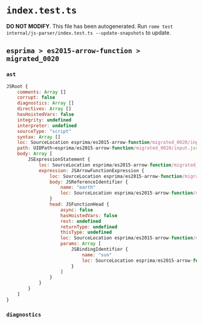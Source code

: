 # `index.test.ts`

**DO NOT MODIFY**. This file has been autogenerated. Run `rome test internal/js-parser/index.test.ts --update-snapshots` to update.

## `esprima > es2015-arrow-function > migrated_0020`

### `ast`

```javascript
JSRoot {
	comments: Array []
	corrupt: false
	diagnostics: Array []
	directives: Array []
	hasHoistedVars: false
	integrity: undefined
	interpreter: undefined
	sourceType: "script"
	syntax: Array []
	loc: SourceLocation esprima/es2015-arrow-function/migrated_0020/input.js 1:0-2:0
	path: UIDPath<esprima/es2015-arrow-function/migrated_0020/input.js>
	body: Array [
		JSExpressionStatement {
			loc: SourceLocation esprima/es2015-arrow-function/migrated_0020/input.js 1:0-1:14
			expression: JSArrowFunctionExpression {
				loc: SourceLocation esprima/es2015-arrow-function/migrated_0020/input.js 1:0-1:14
				body: JSReferenceIdentifier {
					name: "earth"
					loc: SourceLocation esprima/es2015-arrow-function/migrated_0020/input.js 1:9-1:14 (earth)
				}
				head: JSFunctionHead {
					async: false
					hasHoistedVars: false
					rest: undefined
					returnType: undefined
					thisType: undefined
					loc: SourceLocation esprima/es2015-arrow-function/migrated_0020/input.js 1:0-1:8
					params: Array [
						JSBindingIdentifier {
							name: "sun"
							loc: SourceLocation esprima/es2015-arrow-function/migrated_0020/input.js 1:1-1:4 (sun)
						}
					]
				}
			}
		}
	]
}
```

### `diagnostics`

```

```

